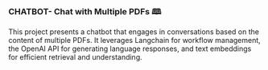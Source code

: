 <h3>CHATBOT- Chat with Multiple PDFs 🕮 </h3>
<p>This project presents a chatbot that engages in conversations based on the content of multiple PDFs. It leverages Langchain for workflow management, the OpenAI API for generating language responses, and text embeddings for efficient retrieval and understanding.</p>
